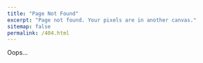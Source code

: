 ```yaml
---
title: "Page Not Found"
excerpt: "Page not found. Your pixels are in another canvas."
sitemap: false
permalink: /404.html
---
```


Oops...

<script type="text/javascript">
  var GOOG_FIXURL_LANG = 'en';
  var GOOG_FIXURL_SITE = '{{ site.url }}'
</script>
<script type="text/javascript"
  src="//linkhelp.clients.google.com/tbproxy/lh/wm/fixurl.js">
</script>
